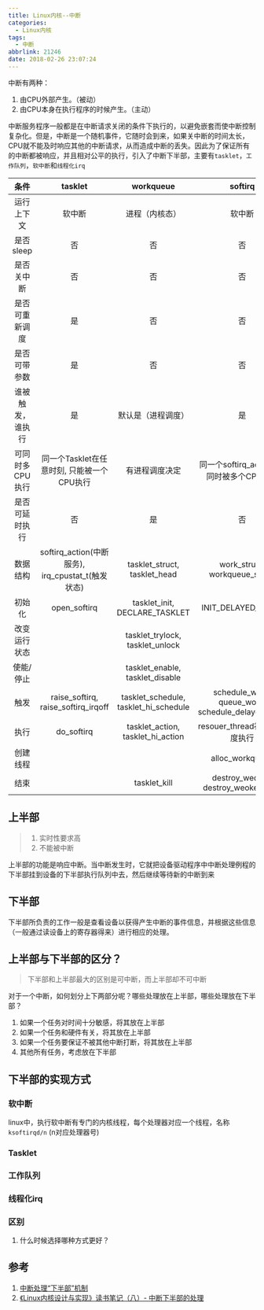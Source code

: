 ```yaml
---
title: Linux内核--中断
categories:
  - Linux内核
tags:
  - 中断
abbrlink: 21246
date: 2018-02-26 23:07:24
---
```


中断有两种：

1. 由CPU外部产生。（被动）
2. 由CPU本身在执行程序的时候产生。（主动）


中断服务程序一般都是在中断请求关闭的条件下执行的，以避免嵌套而使中断控制复杂化。但是，中断是一个随机事件，它随时会到来，如果关中断的时间太长，CPU就不能及时响应其他的中断请求，从而造成中断的丢失。因此为了保证所有的中断都被响应，并且相对公平的执行，引入了中断下半部，主要有`tasklet`，`工作队列`，`软中断`和`线程化irq`

<!--more-->

| 条件 | tasklet |  workqueue | softirq |
| :-:  | :---:   |  :-------: | :-----:|
| 运行上下文 | 软中断 | 进程（内核态）| 软中断|
| 是否sleep|  否  | 否 | 否 |
| 是否关中断|  否  | 否 | 否 |
| 是否可重新调度| 是  | 否 | 否 |
| 是否可带参数| 是 | 否 | 否 |
| 谁被触发，谁执行 | 是 | 默认是（进程调度） | 是  |
| 可同时多CPU执行 | 同一个Tasklet在任意时刻, 只能被一个CPU执行 | 有进程调度决定 | 同一个softirq_action, 可同时被多个CPU执行 |
| 是否可延时执行 | 否 | 是 | 否 |
| 数据结构 | softirq_action(中断服务), irq_cpustat_t(触发状态) | tasklet_struct, tasklet_head | work_struct, workqueue_struct |
| 初始化 | open_softirq | tasklet_init, DECLARE_TASKLET | INIT_DELAYED_WORK |
| 改变运行状态 |   | tasklet_trylock, tasklet_unlock |  |
| 使能/停止 |  | tasklet_enable, tasklet_disable |  |
| 触发 | raise_softirq, raise_softirq_irqoff | tasklet_schedule, tasklet_hi_schedule| schedule_work, queue_work, schedule_delayed_work |
| 执行 | do_softirq | tasklet_action, tasklet_hi_action | resouer_thread被CPU调度执行 |
| 创建线程 |  |  | alloc_workqueue |
| 结束 |  | tasklet_kill | destroy_weoker, destroy_weokequeue |

## 上半部

>1. 实时性要求高
>2. 不能被中断

  上半部的功能是响应中断。当中断发生时，它就把设备驱动程序中中断处理例程的下半部挂到设备的下半部执行队列中去，然后继续等待新的中断到来


## 下半部

下半部所负责的工作一般是查看设备以获得产生中断的事件信息，并根据这些信息（一般通过读设备上的寄存器得来）进行相应的处理。

## 上半部与下半部的区分？

>下半部和上半部最大的区别是可中断，而上半部却不可中断

对于一个中断，如何划分上下两部分呢？哪些处理放在上半部，哪些处理放在下半部？

1. 如果一个任务对时间十分敏感，将其放在上半部
2. 如果一个任务和硬件有关，将其放在上半部
3. 如果一个任务要保证不被其他中断打断，将其放在上半部
4. 其他所有任务，考虑放在下半部

## 下半部的实现方式

### 软中断

linux中，执行软中断有专门的内核线程，每个处理器对应一个线程，名称`ksoftirqd/n` (n对应处理器号)

### Tasklet

### 工作队列

### 线程化irq

### 区别

1. 什么时候选择哪种方式更好？

## 参考

1. [中断处理“下半部”机制](http://blog.csdn.net/myarrow/article/details/9287169)
2. [《Linux内核设计与实现》读书笔记（八）- 中断下半部的处理](https://www.cnblogs.com/wang_yb/archive/2013/04/23/3037268.html)
